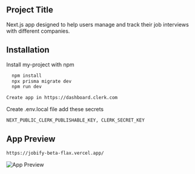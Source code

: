 ## Project Title

Next.js app designed to help users manage and track their job interviews with different companies.

## Installation

Install my-project with npm

```bash
  npm install
  npx prisma migrate dev
  npm run dev
```

```bash
Create app in https://dashboard.clerk.com
```

Create .env.local file add these secrets

```bash
NEXT_PUBLIC_CLERK_PUBLISHABLE_KEY, CLERK_SECRET_KEY
```

## App Preview

```bash
https://jobify-beta-flax.vercel.app/
```

![App Preview](https://github.com/NaveenNaik02/Jobify/assets/79866255/aee5003f-d571-4796-aa10-5a5f81e57422)
